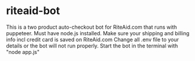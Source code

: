 # riteaid-bot
This is a two product auto-checkout bot for RiteAid.com that runs with puppeteer.
Must have node.js installed.
Make sure your shipping and billing info incl credit card is saved on RiteAid.com
Change all .env file to your details or the bot will not run properly.
Start the bot in the terminal with "node app.js"
